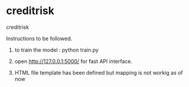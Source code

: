 # creditrisk
creditrisk


Instructions to be followed.

1. to train the model : python train.py

2. open http://127.0.0.1:5000/ for fast API interface.

3. HTML file template has been defined but mapping is not workig as of now
